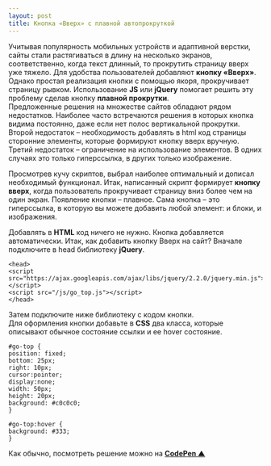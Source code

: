 ```yaml
---
layout: post
title: Кнопка «Вверх» с плавной автопрокруткой
---
```


Учитывая популярность мобильных устройств и адаптивной верстки, сайты стали растягиваться в длину на несколько экранов, соответственно, когда текст длинный, то прокрутить страницу вверх уже тяжело. Для удобства пользователей добавляют **кнопку «Вверх»**. Однако простая реализация кнопки с помощью якоря, прокручивает страницу рывком. Использование **JS** или **jQuery** помогает решить эту проблему сделав кнопку **плавной прокрутки**.  
Предложенные решения на множестве сайтов обладают рядом недостатков. Наиболее часто встречаются решения в которых кнопка видима постоянно, даже если нет полос вертикальной прокрутки. Второй недостаток – необходимость добавлять в html код страницы сторонние элементы, которые формируют кнопку вверх вручную. Третий недостаток – ограничение на использование элементов. В одних случаях это только гиперссылка, в других только изображение.  
  
Просмотрев кучу скриптов, выбрал наиболее оптимальный и дописал необходимый функционал. Итак, написанный скрипт формирует **кнопку вверх**, когда пользователь прокручивает страницу вниз более чем на один экран. Появление кнопки – плавное. Сама кнопка – это гиперссылка, в которую вы можете добавить любой элемент: и блоки, и изображения.  
  
Добавлять в **HTML** код ничего не нужно. Кнопка добавляется автоматически. Итак, как добавить кнопку Вверх на сайт? Вначале подключите в head библиотеку **jQuery**.    

    <head>  
    <script src="https://ajax.googleapis.com/ajax/libs/jquery/2.2.0/jquery.min.js"></script>  
    <script src="/js/go_top.js"></script>  
    </head>  
  
Затем подключите ниже библиотеку с кодом кнопки.  
Для оформления кнопки добавьте в **CSS** два класса, которые описывают обычное состояние ссылки и ее hover состояние.    

    #go-top {  
    position: fixed;  
    bottom: 25px;  
    right: 10px;  
    cursor:pointer;  
    display:none;  
    width: 50px;  
    height: 20px;  
    background: #c0c0c0;  
    }  
      
    #go-top:hover {  
    background: #333;  
    }  
 
Как обычно, посмотреть решение можно на **[CodePen ▲](https://codepen.io/titenko/pen/YJoaVN)**
